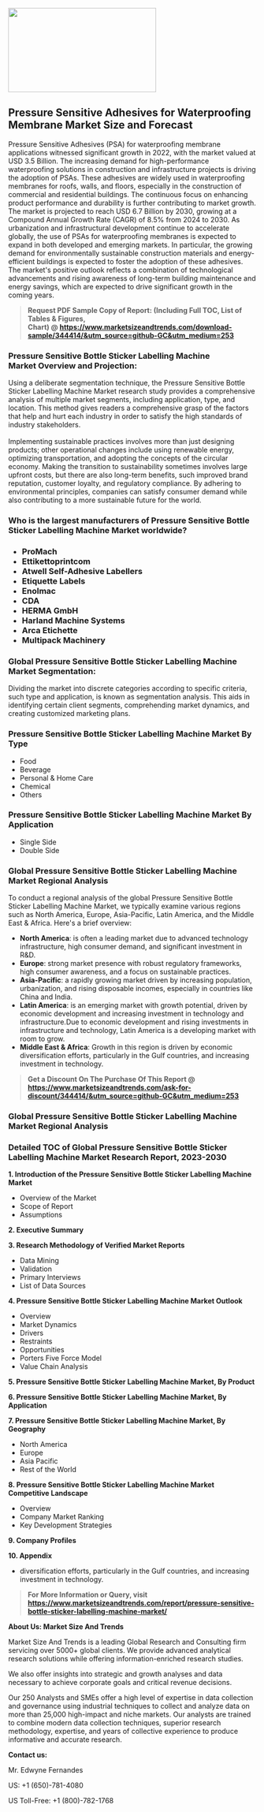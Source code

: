 <p><img class="alignnone size-medium wp-image-20088" src="https://ffe5etoiles.com/wp-content/uploads/2024/12/MST1-300x171.png" alt="" width="300" height="171" /></p><h2>Pressure Sensitive Adhesives for Waterproofing Membrane Market Size and Forecast</h2><p>Pressure Sensitive Adhesives (PSA) for waterproofing membrane applications witnessed significant growth in 2022, with the market valued at USD 3.5 Billion. The increasing demand for high-performance waterproofing solutions in construction and infrastructure projects is driving the adoption of PSAs. These adhesives are widely used in waterproofing membranes for roofs, walls, and floors, especially in the construction of commercial and residential buildings. The continuous focus on enhancing product performance and durability is further contributing to market growth. The market is projected to reach USD 6.7 Billion by 2030, growing at a Compound Annual Growth Rate (CAGR) of 8.5% from 2024 to 2030. As urbanization and infrastructural development continue to accelerate globally, the use of PSAs for waterproofing membranes is expected to expand in both developed and emerging markets. In particular, the growing demand for environmentally sustainable construction materials and energy-efficient buildings is expected to foster the adoption of these adhesives. The market's positive outlook reflects a combination of technological advancements and rising awareness of long-term building maintenance and energy savings, which are expected to drive significant growth in the coming years.</p></p><blockquote id="" class=""><strong>Request PDF Sample Copy of Report: (Including Full TOC, List of Tables &amp; Figures, Chart)&nbsp;@&nbsp;<strong><a href="https://www.marketsizeandtrends.com/download-sample/344414/&utm_source=github-GC&utm_medium=253" target="_blank">https://www.marketsizeandtrends.com/download-sample/344414/&utm_source=github-GC&utm_medium=253</a></strong></strong></blockquote><h3 id="" class="">Pressure Sensitive Bottle Sticker Labelling Machine Market&nbsp;Overview and Projection:</h3><p id="" class="">Using a deliberate segmentation technique, the Pressure Sensitive Bottle Sticker Labelling Machine Market research study provides a comprehensive analysis of multiple market segments, including application, type, and location. This method gives readers a comprehensive grasp of the factors that help and hurt each industry in order to satisfy the high standards of industry stakeholders. <br /> <br />Implementing sustainable practices involves more than just designing products; other operational changes include using renewable energy, optimizing transportation, and adopting the concepts of the circular economy. Making the transition to sustainability sometimes involves large upfront costs, but there are also long-term benefits, such improved brand reputation, customer loyalty, and regulatory compliance. By adhering to environmental principles, companies can satisfy consumer demand while also contributing to a more sustainable future for the world.</p><h3 id="" class="">Who is the largest manufacturers of&nbsp;Pressure Sensitive Bottle Sticker Labelling Machine Market worldwide?</h3><h3 class=""><p><ul><li>ProMach </li><li> Ettikettoprintcom </li><li> Atwell Self-Adhesive Labellers </li><li> Etiquette Labels </li><li> Enolmac </li><li> CDA </li><li> HERMA GmbH </li><li> Harland Machine Systems </li><li> Arca Etichette </li><li> Multipack Machinery</li></ul></p></h3><h3 id="" class="">Global&nbsp;Pressure Sensitive Bottle Sticker Labelling Machine Market Segmentation:</h3><p id="" class="">Dividing the market into discrete categories according to specific criteria, such type and application, is known as segmentation analysis. This aids in identifying certain client segments, comprehending market dynamics, and creating customized marketing plans.</p><h3 id="" class="">Pressure Sensitive Bottle Sticker Labelling Machine Market&nbsp;By Type</h3><p><p><ul><li>Food</li><li> Beverage</li><li> Personal & Home Care</li><li> Chemical</li><li> Others</p></li></ul></p></p><h3 id="" class="">Pressure Sensitive Bottle Sticker Labelling Machine Market&nbsp;By Application</h3><p class=""><p><ul><li>Single Side</li><li> Double Side</li></ul></p></p><h3 id="" class="">Global Pressure Sensitive Bottle Sticker Labelling Machine Market Regional Analysis</h3><p id="" class="">To conduct a regional analysis of the global Pressure Sensitive Bottle Sticker Labelling Machine Market, we typically examine various regions such as North America, Europe, Asia-Pacific, Latin America, and the Middle East &amp; Africa. Here's a brief overview:</p><ul><li><strong>North America</strong>: is often a leading market due to advanced technology infrastructure, high consumer demand, and significant investment in R&amp;D.</li><li><strong>Europe</strong>: strong market presence with robust regulatory frameworks, high consumer awareness, and a focus on sustainable practices.</li><li><strong>Asia-Pacific</strong>: a rapidly growing market driven by increasing population, urbanization, and rising disposable incomes, especially in countries like China and India.</li><li><strong>Latin America</strong>: is an emerging market with growth potential, driven by economic development and increasing investment in technology and infrastructure.Due to economic development and rising investments in infrastructure and technology, Latin America is a developing market with room to grow.</li><li><strong>Middle East &amp; Africa</strong>: Growth in this region is driven by economic diversification efforts, particularly in the Gulf countries, and increasing investment in technology.</li></ul><blockquote id="" class=""><strong>Get a Discount On The Purchase Of This Report @ <strong><a href="https://www.marketsizeandtrends.com/ask-for-discount/344414/&utm_source=github-GC&utm_medium=253" target="_blank">https://www.marketsizeandtrends.com/ask-for-discount/344414/&utm_source=github-GC&utm_medium=253</a></strong></strong></blockquote><h3 id="" class="">Global Pressure Sensitive Bottle Sticker Labelling Machine Market Regional Analysis</h3><h3 id="" class="">Detailed TOC of Global Pressure Sensitive Bottle Sticker Labelling Machine Market Research Report, 2023-2030</h3><p id="" class=""><strong>1. Introduction of the Pressure Sensitive Bottle Sticker Labelling Machine Market</strong></p><ul><li>Overview of the Market</li><li>Scope of Report</li><li>Assumptions</li></ul><p id="" class=""><strong>2. Executive Summary</strong></p><p id="" class=""><strong>3. Research Methodology of Verified Market Reports</strong></p><ul><li>Data Mining</li><li>Validation</li><li>Primary Interviews</li><li>List of Data Sources</li></ul><p id="" class=""><strong>4. Pressure Sensitive Bottle Sticker Labelling Machine Market Outlook</strong></p><ul><li>Overview</li><li>Market Dynamics</li><li>Drivers</li><li>Restraints</li><li>Opportunities</li><li>Porters Five Force Model</li><li>Value Chain Analysis</li></ul><p id="" class=""><strong>5. Pressure Sensitive Bottle Sticker Labelling Machine Market, By Product</strong></p><p id="" class=""><strong>6. Pressure Sensitive Bottle Sticker Labelling Machine Market, By Application</strong></p><p id="" class=""><strong>7. Pressure Sensitive Bottle Sticker Labelling Machine Market, By Geography</strong></p><ul><li>North America</li><li>Europe</li><li>Asia Pacific</li><li>Rest of the World</li></ul><p id="" class=""><strong>8. Pressure Sensitive Bottle Sticker Labelling Machine Market Competitive Landscape</strong></p><ul><li>Overview</li><li>Company Market Ranking</li><li>Key Development Strategies</li></ul><p id="" class=""><strong>9. Company Profiles</strong></p><p id="" class=""><strong>10. Appendix</strong></p><ul><li>diversification efforts, particularly in the Gulf countries, and increasing investment in technology.</li></ul><blockquote id="" class=""><strong>For More Information or Query, visit <strong><strong><a href="https://www.marketsizeandtrends.com/report/pressure-sensitive-bottle-sticker-labelling-machine-market/" target="_blank">https://www.marketsizeandtrends.com/report/pressure-sensitive-bottle-sticker-labelling-machine-market/</a></strong></strong></strong></blockquote><p id="" class=""><strong>About Us: Market Size And Trends</strong></p><p id="" class="">Market Size And Trends is a leading Global Research and Consulting firm servicing over 5000+ global clients. We provide advanced analytical research solutions while offering information-enriched research studies.</p><p id="" class="">We also offer insights into strategic and growth analyses and data necessary to achieve corporate goals and critical revenue decisions.</p><p id="" class="">Our 250 Analysts and SMEs offer a high level of expertise in data collection and governance using industrial techniques to collect and analyze data on more than 25,000 high-impact and niche markets. Our analysts are trained to combine modern data collection techniques, superior research methodology, expertise, and years of collective experience to produce informative and accurate research.</p><p id="" class=""><strong>Contact us:</strong></p><p id="" class="">Mr. Edwyne Fernandes</p><p id="" class="">US: +1 (650)-781-4080</p><p id="" class="">US Toll-Free: +1 (800)-782-1768</p>
